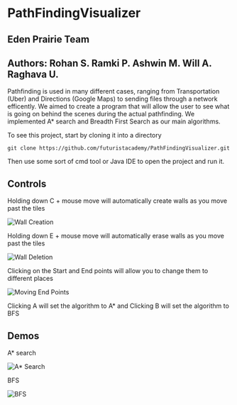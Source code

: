 # PathFindingVisualizer 

## Eden Prairie Team

## Authors: Rohan S. Ramki P. Ashwin M. Will A. Raghava U.

Pathfinding is used in many different cases, ranging from Transportation (Uber) and Directions (Google Maps) to sending files through a network efficently. We aimed to create a program that will allow the user to see what is going on behind the scenes during the actual pathfinding. We implemented A* search and Breadth First Search as our main algorithms. 

To see this project, start by cloning it into a directory

```
git clone https://github.com/futuristacademy/PathFindingVisualizer.git
```
Then use some sort of cmd tool or Java IDE to open the project and run it.

## Controls

Holding down C + mouse move will automatically create walls as you move past the tiles

![Wall Creation](https://camo.githubusercontent.com/47b705dba82cb49af9e930e7dbff34c08a7d2009/68747470733a2f2f696d332e657a6769662e636f6d2f746d702f657a6769662d332d3730663466326164656637612e676966)

Holding down E + mouse move will automatically erase walls as you move past the tiles

![Wall Deletion](file:///C:/Users/Subhadra/Documents/Wall%20deletino.gif)

Clicking on the Start and End points will allow you to change them to different places

![Moving End Points](file:///C:/Users/Subhadra/Documents/End%20Point%20Moving.gif)

Clicking A will set the algorithm to A* and Clicking B will set the algorithm to BFS

## Demos

A* search

![A* Search](https://im3.ezgif.com/tmp/ezgif-3-082e8fd0602c.gif)

BFS

![BFS](https://im3.ezgif.com/tmp/ezgif-3-504f1492e778.gif)




